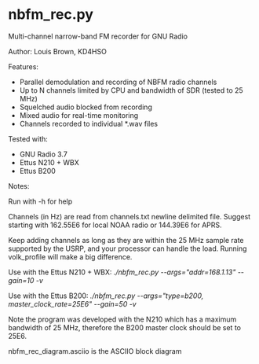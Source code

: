 nbfm_rec.py
======

Multi-channel narrow-band FM recorder for GNU Radio

Author: Louis Brown, KD4HSO

Features:
- Parallel demodulation and recording of NBFM radio channels
- Up to N channels limited by CPU and bandwidth of SDR (tested to 25 MHz)
- Squelched audio blocked from recording
- Mixed audio for real-time monitoring
- Channels recorded to individual *.wav files


Tested with: 
- GNU Radio 3.7
- Ettus N210 + WBX
- Ettus B200


Notes:

Run with -h for help

Channels (in Hz) are read from channels.txt newline delimited file.
Suggest starting with 162.55E6 for local NOAA radio or 144.39E6 for APRS.

Keep adding channels as long as they are within the 25 MHz sample rate
supported by the USRP, and your processor can handle the load.
Running volk_profile will make a big difference.

Use with the Ettus N210 + WBX:
*./nbfm_rec.py --args="addr=168.1.13" --gain=10 -v*

Use with the Ettus B200:
*./nbfm_rec.py --args="type=b200, master_clock_rate=25E6" --gain=50 -v*

Note the program was developed with the N210 which has a maximum bandwidth
of 25 MHz, therefore the B200 master clock should be set to 25E6.

nbfm_rec_diagram.asciio is the ASCIIO block diagram